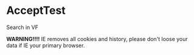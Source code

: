 # AcceptTest
Search in VF

<b>WARNING!!!!</b>
IE removes all cookies and history, please don't loose your data if IE your primary browser.
